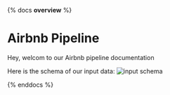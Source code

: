 {% docs __overview__ %}
# Airbnb Pipeline

Hey, welcom to our Airbnb pipeline documentation

Here is the schema of our input data:
![input schema](assets/input_schema.png)

{% enddocs %}
